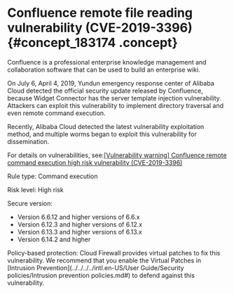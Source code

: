 # Confluence remote file reading vulnerability \(CVE-2019-3396\) {#concept_183174 .concept}

Confluence is a professional enterprise knowledge management and collaboration software that can be used to build an enterprise wiki.

On July 6, April 4, 2019, Yundun emergency response center of Alibaba Cloud detected the official security update released by Confluence, because Widget Connector has the server template injection vulnerability. Attackers can exploit this vulnerability to implement directory traversal and even remote command execution.

Recently, Alibaba Cloud detected the latest vulnerability exploitation method, and multiple worms began to exploit this vulnerability for dissemination.

For details on vulnerabilities, see:[\[Vulnerability warning\] Confluence remote command execution high risk vulnerability \(CVE-2019-3396\)](https://help.aliyun.com/noticelist/articleid/1000128459.html)

Rule type: Command execution

Risk level: High risk

Secure version:

-   Version 6.6.12 and higher versions of 6.6.x
-   Version 6.12.3 and higher versions of 6.12.x
-   Version 6.13.3 and higher versions of 6.13.x
-   Version 6.14.2 and higher

Policy-based protection: Cloud Firewall provides virtual patches to fix this vulnerability. We recommend that you enable the Virtual Patches in [Intrusion Prevention](../../../../intl.en-US/User Guide/Security policies/Intrusion prevention policies.md#) to defend against this vulnerability.

